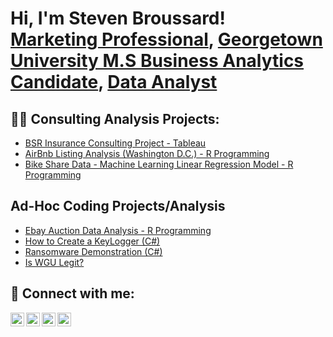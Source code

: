 <h1>Hi, I'm Steven Broussard! <br/><a href="https://github.com/joshmadakor1">Marketing Professional</a>, <a href="https://www.linkedin.com/in/joshmadakor/">Georgetown University M.S Business Analytics Candidate</a>, <a href="https://www.youtube.com/c/joshmadakor">Data Analyst</a></h1>

<h2>👨‍💻 Consulting Analysis Projects:</h2>

  - [BSR Insurance Consulting Project - Tableau](https://github.com/Stevenbroussard7526/Tableau_BSRInsurance_ConsultingProject)
  - [AirBnb Listing Analysis (Washington D.C.) - R Programming](https://github.com/Stevenbroussard7526/WashingtonDC_Listing_Analysis)
  - [Bike Share Data - Machine Learning Linear Regression Model - R Programming](https://github.com/Stevenbroussard7526/BikeShareData_MachineLearning)

<h2> Ad-Hoc Coding Projects/Analysis </h2>


- [Ebay Auction Data Analysis - R Programming](https://www.youtube.com/watch?v=uHy3oM7NnoU)
- [How to Create a KeyLogger (C#)](https://www.youtube.com/watch?v=N-L9hklSlNk)
- [Ransomware Demonstration (C#)](https://www.youtube.com/watch?v=OfvdQeh79s0)
- [Is WGU Legit?](https://www.youtube.com/watch?v=E2MwRWxDBkA)

<h2> 🤳 Connect with me:</h2>

[<img align="left" alt="JoshMadakor | YouTube" width="22px" src="https://cdn.jsdelivr.net/npm/simple-icons@v3/icons/youtube.svg" />][youtube]
[<img align="left" alt="JoshMadakor | Twitter" width="22px" src="https://cdn.jsdelivr.net/npm/simple-icons@v3/icons/twitter.svg" />][twitter]
[<img align="left" alt="JoshMadakor | LinkedIn" width="22px" src="https://cdn.jsdelivr.net/npm/simple-icons@v3/icons/linkedin.svg" />][linkedin]
[<img align="left" alt="JoshMadakor | Instagram" width="22px" src="https://cdn.jsdelivr.net/npm/simple-icons@v3/icons/instagram.svg" />][instagram]

[twitter]: https://twitter.com/joshmadakor
[youtube]: https://www.youtube.com/c/joshmadakor
[instagram]: https://www.instagram.com/joshmadakor/
[linkedin]: https://www.linkedin.com/in/stevenbroussardevenshoreagency/

<!--
**joshmadakor1/joshmadakor1** is a ✨ _special_ ✨ repository because its `README.md` (this file) appears on your GitHub profile.

Here are some ideas to get you started:

- 🔭 I’m currently working on ...
- 🌱 I’m currently learning ...
- 👯 I’m looking to collaborate on ...
- 🤔 I’m looking for help with ...
- 💬 Ask me about ...
- 📫 How to reach me: ...
- 😄 Pronouns: ...
- ⚡ Fun fact: ...
-->
